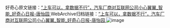 好奇心原文链接：[“上车可以，拿数据不行”，汽车厂商对互联网公司小心翼翼_智能_好奇心日报-唐怡园 ](https://www.qdaily.com/articles/12004.html)
WebArchive归档链接：[“上车可以，拿数据不行”，汽车厂商对互联网公司小心翼翼_智能_好奇心日报-唐怡园 ](http://web.archive.org/web/20160513225034/http://www.qdaily.com:80/articles/12004.html)
![image](http://ww3.sinaimg.cn/large/007d5XDply1g3wbkus8idj30u03197t6)